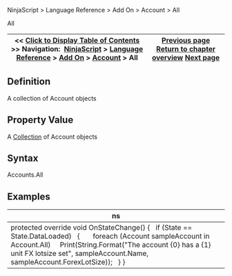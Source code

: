﻿
NinjaScript \> Language Reference \> Add On \> Account \> All

All

| \<\< [Click to Display Table of Contents](all.md) \>\> **Navigation:**     [NinjaScript](ninjascript-1.md) \> [Language Reference](language_reference_wip-1.md) \> [Add On](add_on-1.md) \> [Account](account_class-1.md) \> All | [Previous page](accountstatusupdate-1.md) [Return to chapter overview](account_class-1.md) [Next page](cancel-1.md) |
| --- | --- |
## Definition
A collection of Account objects
 
## Property Value
A [Collection](https://msdn.microsoft.com/en-us/library/ms132397(v=vs.110).aspx) of Account objects
 
## Syntax
Accounts.All
## 
## Examples

| ns |
| --- |
| protected override void OnStateChange() {    if (State \=\= State.DataLoaded)    {        foreach (Account sampleAccount in Account.All)     Print(String.Format("The account {0} has a {1} unit FX lotsize set", sampleAccount.Name, sampleAccount.ForexLotSize));    } } |
